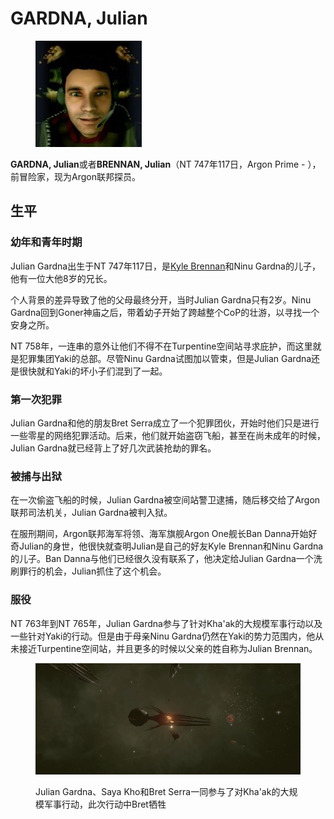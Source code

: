 # GARDNA, Julian

<figure><img src="../.gitbook/assets/Julian Brennan.jpg" alt=""><figcaption></figcaption></figure>

**GARDNA, Julian**或者**BRENNAN, Julian**（NT 747年117日，Argon Prime - ），前冒险家，现为Argon联邦探员。

## 生平

### 幼年和青年时期

Julian Gardna出生于NT 747年117日，是[Kyle Brennan](brennan-kyle-william.md)和Ninu Gardna的儿子，他有一位大他8岁的兄长。

个人背景的差异导致了他的父母最终分开，当时Julian Gardna只有2岁。Ninu Gardna回到Goner神庙之后，带着幼子开始了跨越整个CoP的壮游，以寻找一个安身之所。

NT 758年，一连串的意外让他们不得不在Turpentine空间站寻求庇护，而这里就是犯罪集团Yaki的总部。尽管Ninu Gardna试图加以管束，但是Julian Gardna还是很快就和Yaki的坏小子们混到了一起。

### 第一次犯罪

Julian Gardna和他的朋友Bret Serra成立了一个犯罪团伙，开始时他们只是进行一些零星的网络犯罪活动。后来，他们就开始盗窃飞船，甚至在尚未成年的时候，Julian Gardna就已经背上了好几次武装抢劫的罪名。

### 被捕与出狱

在一次偷盗飞船的时候，Julian Gardna被空间站警卫逮捕，随后移交给了Argon联邦司法机关，Julian Gardna被判入狱。

在服刑期间，Argon联邦海军将领、海军旗舰Argon One舰长Ban Danna开始好奇Julian的身世，他很快就查明Julian是自己的好友Kyle Brennan和Ninu Gardna的儿子。Ban Danna与他们已经很久没有联系了，他决定给Julian Gardna一个洗刷罪行的机会，Julian抓住了这个机会。

### 服役

NT 763年到NT 765年，Julian Gardna参与了针对Kha'ak的大规模军事行动以及一些针对Yaki的行动。但是由于母亲Ninu Gardna仍然在Yaki的势力范围内，他从未接近Turpentine空间站，并且更多的时候以父亲的姓自称为Julian Brennan。

<figure><img src="../.gitbook/assets/IMG_1843.jpg" alt=""><figcaption><p>Julian Gardna、Saya Kho和Bret Serra一同参与了对Kha'ak的大规模军事行动，此次行动中Bret牺牲</p></figcaption></figure>
